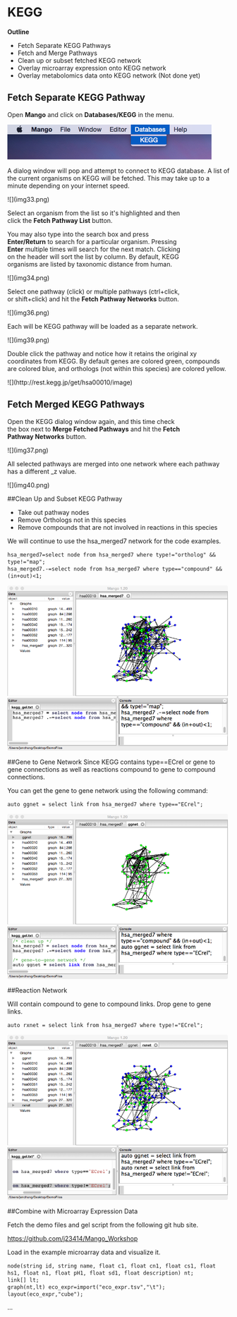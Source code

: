 # KEGG

**Outline**
* Fetch Separate KEGG Pathways
* Fetch and Merge Pathways
* Clean up or subset fetched KEGG network
* Overlay microarray expression onto KEGG network
* Overlay metabolomics data onto KEGG network (Not done yet)

## Fetch Separate KEGG Pathway
Open **Mango** and click on **Databases/KEGG** in the menu.

<!--<center> -->
![](img32.png)

A dialog window will pop and attempt to connect to KEGG database. A list of the current organisms on KEGG will be fetched. This may take up to a minute depending on your internet speed. 

<div style="width:400px">
![](img33.png)


Select an organism from the list so it's highlighted and then click the **Fetch Pathway List** button. 

You may also type into the search box and press **Enter/Return** to search for a particular organism. Pressing **Enter** multiple times will search for the next match. Clicking on the header will sort the list by column. By default, KEGG organisms are listed by taxonomic distance from human.

<div style="width:400px">
![](img34.png)

Select one pathway (click) or multiple pathways (ctrl+click, or shift+click) and hit the **Fetch Pathway Networks** button.

<div style="width:500px">
![](img36.png)

Each will be KEGG pathway will be loaded as a separate network.

<div style="width:500px">
![](img39.png)

Double click the pathway and notice how it retains the original xy coordinates from KEGG. By default genes are colored green, compounds are colored blue, and orthologs (not within this species) are colored yellow.

<div style="width:400px">
![](http://rest.kegg.jp/get/hsa00010/image)

## Fetch Merged KEGG Pathways
Open the KEGG dialog window again, and this time check the box next to **Merge Fetched Pathways** and hit the **Fetch Pathway Networks** button. 

<div style="width:500px">
![](img37.png)

All selected pathways are merged into one network where each pathway has a different _z value.

<div style="width:500px">
![](img40.png)

##Clean Up and Subset KEGG Pathway

* Take out pathway nodes
* Remove Orthologs not in this species
* Remove compounds that are not involved in reactions in this species

We will continue to use the hsa_merged7 network for the code examples.

```
hsa_merged7=select node from hsa_merged7 where type!="ortholog" && type!="map";
hsa_merged7.-=select node from hsa_merged7 where type=="compound" && (in+out)<1;
```
![](img41.png)

##Gene to Gene Network
Since KEGG contains type==ECrel or gene to gene connections as well as reactions compound to gene to compound connections. 

You can get the gene to gene network using the following command:

```
auto ggnet = select link from hsa_merged7 where type=="ECrel";
```

![](img42.png)

##Reaction Network

Will contain compound to gene to compound links. Drop gene to gene links.

```
auto rxnet = select link from hsa_merged7 where type!="ECrel";
```

![](img43.png)

##Combine with Microarray Expression Data

Fetch the demo files and gel script from the following git hub site.

https://github.com/j23414/Mango_Workshop


Load in the example microarray data and visualize it. 
```
node(string id, string name, float c1, float cn1, float cs1, float hs1, float n1, float pH1, float sd1, float description) nt;
link[] lt;
graph(nt,lt) eco_expr=import("eco_expr.tsv","\t");
layout(eco_expr,"cube");

```

...


